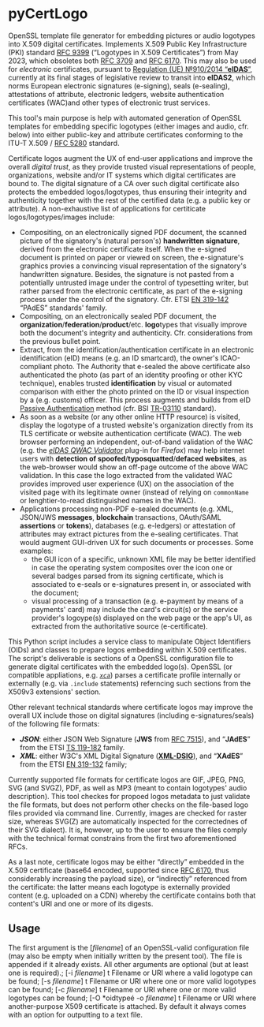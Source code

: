 # pyCertLogo
OpenSSL template file generator for embedding pictures or audio logotypes into X.509 digital certificates.
Implements X.509 Public Key Infrastructure (PKI) standard [RFC 9399](https://www.rfc-editor.org/rfc/rfc9399) (“Logotypes in X.509 Certificates”) from May 2023, which obsoletes both [RFC 3709](https://www.rfc-editor.org/rfc/rfc3709) and [RFC 6170](https://www.rfc-editor.org/rfc/rfc6170).
This may also be used for *electronic* certificates, pursuant to [Regulation (UE) №910/2014 “**eIDAS**”](https://digital-strategy.ec.europa.eu/en/policies/eidas-regulation), currently at its final stages of legislative review to transit into **eIDAS2**, which norms European electronic signatures (e-signing), seals (e-sealing), attestations of attribute, electronic ledgers, website authentication certificates (WAC)and other types of electronic trust services.

This tool's  main purpose is help with automated generation of OpenSSL templates for embedding specific logotypes (either images and audio, cfr. below) into either public-key and attribute certificates conforming to the ITU-T X.509 / [RFC 5280](https://www.rfc-editor.org/rfc/rfc5280) standard.

Certificate logos augment the UX of end-user applications and improve the overall *digital trust*, as they provide trusted visual representations of people, organizations, website and/or IT systems which digital certificates are bound to. The digital signature of a CA over such digital certificate also protects the embedded logos/logotypes, thus ensuring their integrity and authenticity together with the rest of the certified data (e.g. a public key or attribute).
A non-exhaustive list of applications for certiticate logos/logotypes/images include:
 * Compositing, on an electronically signed PDF document, the scanned picture of the signatory's (natural person's) **handwritten signature**, derived from the electronic certificate itself. When the e-signed document is printed on paper or viewed on screen, the e-signature's graphics provies a convincing visual representation of the signatory's handwritten signature. Besides, the signature is not pasted from a potentially untrusted image under the control of typesetting writer, but rather parsed from the electronic certificate, as part of the e-signing process under the control of the signatory. Cfr. ETSI [EN 319-142](https://www.etsi.org/deliver/etsi_en/319100_319199/31914201/01.01.01_60/en_31914201v010101p.pdf) “PAdES” standards' family.
 * Compositing, on an electronically sealed PDF document, the **organization**/**federation**/**product**/etc. **logo**types that visually improve both the document's integrity and authenticity. Cfr. considerations from the previous bullet point.
 * Extract, from the identification/authentication certificate in an electronic identification (eID) means (e.g. an ID smartcard), the owner's ICAO-compliant photo. The Authority that e-sealed the above certificate also authenticated the photo (as part of an identity proofing or other KYC technique), enables trusted **identification** by visual or automated comparison with either the photo printed on the ID or visual inspection by a (e.g. customs) officer. This process augments and builds from eID [Passive Authentication](https://www.bsi.bund.de/EN/Themen/Oeffentliche-Verwaltung/Elektronische-Identitaeten/Elektronische-Ausweisdokumente/Sicherheitsmechanismen/Passive-Authentication/passive-authentication_node.html) method (cfr. BSI [TR-03110](https://www.bsi.bund.de/EN/Themen/Unternehmen-und-Organisationen/Standards-und-Zertifizierung/Technische-Richtlinien/TR-nach-Thema-sortiert/tr03110/TR-03110_node.html) standard).
 * As soon as a website (or any other online HTTP resource) is visited, display the logotype of a trusted website's organization directly from its TLS certificate or website authentication certificate (WAC). The web browser performing an independent, out-of-band validation of the WAC (e.g. the [*eIDAS QWAC Validator*](https://addons.mozilla.org/en-US/firefox/addon/eidas-qwac-validator/) plug-in for *Firefox*) may help internet users with **detection of spoofed**/**typosquatted**/**defaced websites**, as the web-browser would show an off-page outcome of the above WAC validation. In this case the logo extracted from the validated WAC provides improved user experience (UX) on the association of the visited page with its legitimate owner (instead of relying on `commonName` or lenghtier-to-read distinguished names in the WAC).
 * Applications processing non-PDF e-sealed documents (e.g. XML, JSON/JWS **messages**, **blockchain** transactions, OAuth/SAML **assertions** or **tokens**), databases (e.g. e-ledgers) or attestation of attributes may extract pictures from the e-sealing certificates. That would augment GUI-driven UX for such documents or processes. Some examples:
     * the GUI icon of a specific, unknown XML file may be better identified in case the operating system composites over the icon one or several badges parsed from its signing certificate, which is associated to e-seals or e-signatures present in, or associated with the document;
     * visual processing of a transaction (e.g. e-payment by means of a payments' card) may include the card's circuit(s) or the service provider's logoype(s) displayed on the web page or the app's UI, as extracted from the authoritative source (e-certificate).

This Python script includes a service class to manipulate Object Identifiers (OIDs) and classes to prepare logos embedding within X.509 certificates. The script's deliverable is sections of a OpenSSL configuration file to generate digital certificates with the embedded logo(s). OpenSSL (or compatible appliations, e.g. [*`xca`*](https://hohnstaedt.de/xca/)) parses a certificate profile internally or externally (e.g. via `.include` statements) referncing such sections from the X509v3 extensions' section.

Other relevant technical standards where certificate logos may improve the overall UX include those on digital signatures (including e-signatures/seals) of the following file formats:
  * ***JSON***: either JSON Web Signature (**JWS** from [RFC 7515](https://rfc-editor.org/rfc/rfc7515)), and “**JAdES**” from the ETSI [TS 119-182](https://www.etsi.org/deliver/etsi_ts/119100_119199/11918201/01.01.01_60/ts_11918201v010101p.pdf) family.
  * ***XML***: either W3C's XML Digital Signature ([**XML-DSIG**](https://www.w3.org/TR/xmldsig-core2/)), and “**XAdES**” from the ETSI [EN 319-132](https://www.etsi.org/deliver/etsi_en/319100_319199/31913201/01.02.01_60/en_31913201v010201p.pdf) family;

Currently supported file formats for certificate logos are GIF, JPEG, PNG, SVG (and SVGZ), PDF, as well as MP3 (meant to contain logotypes' audio description). This tool checkes for propoed logos metadata to just validate the file formats, but does not perform other checks on the file-based logo files provided via command line. Currently, images are checked for raster size, whereas SVG(Z) are automatically inspected for the correctednes of their SVG dialect). It is, however, up to the user to ensure the files comply with the technical format constrains from the first two aforementioned RFCs.

As a last note, certificate logos may be either “directly” embedded in the X.509 certificate (base64 encoded, supported since [RFC 6170](https://www.rfc-editor.org/rfc/rfc6170), thus considerably increasing the payload size), or “indirectly” referenced from the certificate: the latter means each logotype is externally provided content (e.g. uploaded on a CDN) whereby the certificate contains both that content's URI and one or more of its digests.


## Usage ##
The first argument is the [*filename*] of an OpenSSL-valid configuration file (may also be empty when initially written by the present tool). The file is appended if it already exists.
All other arguments are optional (but at least one is required).;
[-i *filename*]    t    Filename or URI where a valid logotype can be found;
[-s *filename*]    t    Filename or URI where one or more valid logotypes can be found;
[-c *filename*]    t    Filename or URI where one or more valid logotypes can be found;
[-O *oidtypeé -o *filename*]    t    Filename or URI where another-purpose X509 certificate is attached. By default it always comes with an option for outputting to a text file.
